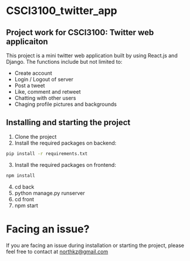 # CSCI3100_twitter_app

## Project work for CSCI3100: Twitter web applicaiton

This project is a mini twitter web application built by using React.js and Django.
The functions include but not limited to:

* Create account
* Login / Logout of server
* Post a tweet
* Like, comment and retweet
* Chatting with other users
* Chaging profile pictures and backgrounds

## Installing and starting the project

1. Clone the project
2. Install the required packages on backend:
```bash
pip install -r requirements.txt
```
3. Install the required packages on frontend:
```bash
npm install
```
4. cd back
5. python manage.py runserver
6. cd front
7. npm start



# Facing an issue?
If you are facing an issue during installation or starting the project, please feel free to contact at northkz@gmail.com










